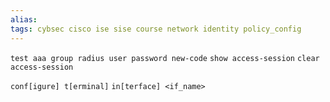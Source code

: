 ```yaml
---
alias: 
tags: cybsec cisco ise sise course network identity policy_config
---
```


`test aaa group radius user password new-code`
`show access-session`
`clear access-session`

`conf[igure] t[erminal]`
`in[terface] <if_name>`
